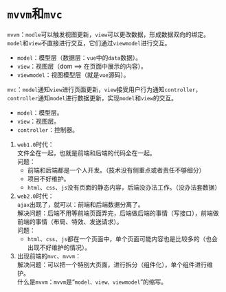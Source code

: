 # `mvvm`和`mvc`

`mvvm`：`modle`可以触发视图更新，`view`可以更改数据，形成数据双向的绑定。`model`和`view`不直接进行交互，它们通过`viewmodel`进行交互。

- `model`：模型层（数据层：`vue`中的`data`数据）。
- `view`：视图层（dom ==> 在页面中展示的内容）。
- `viewmodel`：视图模型层（就是`vue`源码）。

`mvc`：`model`通知`view`进行页面更新，`view`接受用户行为通知`controller`，`controller`通知`model`进行数据更新，实现`model`和`view`的交互。

- `model`：模型层。
- `view`：视图层。
- `controller`：控制器。

1. `web1.0`时代：\
   文件全在一起，也就是前端和后端的代码全在一起。\
   问题：
   - 前端和后端都是一个人开发。（技术没有侧重点或者责任不够细分）
   - 项目不好维护。
   - `html`、`css`、`js`没有页面的静态内容，后端没办法工作。（没办法套数据）
2. `web2.0`时代：\
   `ajax`出现了，就可以：前端和后端数据分离了。\
   解决问题：后端不用等前端页面弄完，后端做后端的事情（写接口），前端做前端的事情（布局、特效、发送请求）。\
   问题：
   - `html`、`css`、`js`都在一个页面中，单个页面可能内容也是比较多的（也会出现不好维护的情况）。
3. 出现前端的`mvc`、`mvvm`：\
   解决问题：可以把一个特别大页面，进行拆分（组件化），单个组件进行维护。\
   什么是`mvvm`：`mvvm`是“`model、view、viewmodel`”的缩写。
